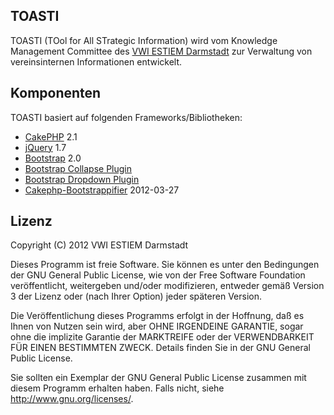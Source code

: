 TOASTI
----------

TOASTI (TOol for All STrategic Information) wird vom Knowledge Management Committee des [VWI ESTIEM Darmstadt](http://www.vwi.tu-darmstadt.de/) zur Verwaltung von vereinsinternen Informationen entwickelt.


Komponenten
----------

TOASTI basiert auf folgenden Frameworks/Bibliotheken:

* [CakePHP](http://cakephp.org/) 2.1
* [jQuery](http://jquery.com/) 1.7
* [Bootstrap](http://twitter.github.com/bootstrap/) 2.0
* [Bootstrap Collapse Plugin](http://twitter.github.com/bootstrap/javascript.html#collapse)
* [Bootstrap Dropdown Plugin](http://twitter.github.com/bootstrap/javascript.html#dropdowns)
* [Cakephp-Bootstrappifier](https://github.com/mtkocak/Cakephp-Bootstrappifier) 2012-03-27


Lizenz
----------

Copyright (C) 2012 VWI ESTIEM Darmstadt

Dieses Programm ist freie Software. Sie können es unter den Bedingungen der GNU General Public License, wie von der Free Software Foundation veröffentlicht, weitergeben und/oder modifizieren, entweder gemäß Version 3 der Lizenz oder (nach Ihrer Option) jeder späteren Version.

Die Veröffentlichung dieses Programms erfolgt in der Hoffnung, daß es Ihnen von Nutzen sein wird, aber OHNE IRGENDEINE GARANTIE, sogar ohne die implizite Garantie der MARKTREIFE oder der VERWENDBARKEIT FÜR EINEN BESTIMMTEN ZWECK. Details finden Sie in der GNU General Public License.

Sie sollten ein Exemplar der GNU General Public License zusammen mit diesem Programm erhalten haben. Falls nicht, siehe <http://www.gnu.org/licenses/>.
